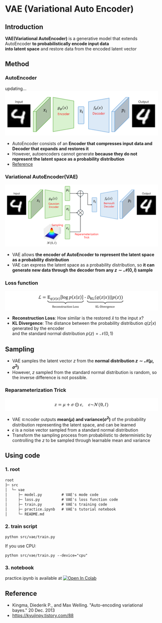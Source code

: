 # VAE (Variational Auto Encoder)
## Introduction
**VAE(Variational AutoEncoder)** is a generative model that extends AutoEncoder **to probabilistically encode input data</br>
into latent space** and restore data from the encoded latent vector

## Method
### AutoEncoder
updating...
![ae](/assets/VAE/ae.png)

- AutoEncoder consists of an **Encoder that compresses input data and Decoder that expands and restores it**
- However, autoencoders cannot generate **because they do not represent the latent space as a probability distribution**
- [Reference](https://medium.com/data-science/difference-between-autoencoder-ae-and-variational-autoencoder-vae-ed7be1c038f2)

### Variational AutoEncoder(VAE)
![vae](/assets/VAE/vae.png)

- VAE allows **the encoder of AutoEncoder to represent the latent space as a probability distribution**
- VAE can express the latent space as a probability distribution, so **it can generate new data
through the decoder from any $z\sim \mathcal{N}(0,I)$ sample**

### Loss function
![loss](/assets/VAE/loss.png)

- **Reconstruction Loss**: How similar is the restored $\hat{x}$ to the input $x$?
- **KL Divergence**: The distance between the probability distribution $q(z|x)$ generated by the encoder</br>
and the standard normal distribution $p(z)=\mathcal{N}(0,1)$

## Sampling
- VAE samples the latent vector $z$ from the **normal distribution $z\sim \mathcal{N}(\mu, \sigma^2)$**
- However, $z$ sampled from the standard normal distribution is random, so the inverse difference is not possible.

### Reparameterization Trick
![reparameterization](/assets/VAE/reparameterization.png)
- VAE ㄸncoder outputs **mean($\mu$) and variance($\sigma^2$)** of the probability distribution representing the latent space, and can be learned
- $\epsilon$ is a noise vector sampled from a standard normal distribution
- Transform the sampling process from probabilistic to deterministic by controlling the $z$ to be sampled through learnable mean and variance

## Using code
### 1. root
```
root
├─ src
│  └─ vae
│     ├─ model.py         # VAE's mode code
│     ├─ loss.py          # VAE's loss function code
│     ├─ train.py         # VAE's training code
│     ├─ practice.ipynb   # VAE's tutorial notebook
│     └─ README.md
```

### 2. train script 
```
python src/vae/train.py 
```
If you use CPU:
```
python src/vae/train.py --device="cpu"
```

### 3. notebook
practice.ipynb is available at [![Open In Colab](https://colab.research.google.com/assets/colab-badge.svg)](https://github.com/aiiplab/generative_pytorch/blob/main/src/vae/pratice.ipynb)



## Reference
- Kingma, Diederik P., and Max Welling. "Auto-encoding variational bayes." 20 Dec. 2013
- https://kyujinpy.tistory.com/88
